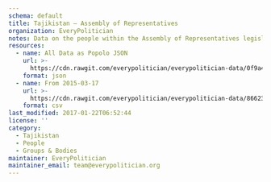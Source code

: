 ```yaml
---
schema: default
title: Tajikistan — Assembly of Representatives
organization: EveryPolitician
notes: Data on the people within the Assembly of Representatives legislature of Tajikistan.
resources:
  - name: All Data as Popolo JSON
    url: >-
      https://cdn.rawgit.com/everypolitician/everypolitician-data/0f9a4a1fc7cd053baed1c0eebf93b749a27f6ae6/data/Tajikistan/Representatives/ep-popolo-v1.0.json
    format: json
  - name: From 2015-03-17
    url: >-
      https://cdn.rawgit.com/everypolitician/everypolitician-data/86623d0b2ac585ce1a717d1cbd47949c77accea0/data/Tajikistan/Representatives/term-2015.csv
    format: csv
last_modified: 2017-01-22T06:52:44
license: ''
category:
  - Tajikistan
  - People
  - Groups & Bodies
maintainer: EveryPolitician
maintainer_email: team@everypolitician.org
---
```

